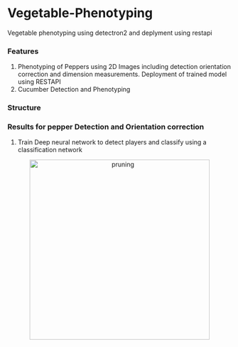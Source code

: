 # Vegetable-Phenotyping
Vegetable phenotyping using detectron2 and deplyment using restapi

### Features
1) Phenotyping of Peppers using 2D Images including detection orientation correction and dimension measurements. Deployment of trained model using RESTAPI
2) Cucumber Detection and Phenotyping

### Structure

### Results for pepper Detection and Orientation correction 
1) Train Deep neural network to detect players and classify using a classification network
  <p align="center">
    <img src="https://user-images.githubusercontent.com/22799415/114363914-293ace80-9b79-11eb-92b3-14e8794c4af2.png" alt="pruning",img width="405" />
  </p>
    <p align="center">
  

